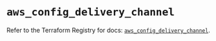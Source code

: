 # `aws_config_delivery_channel`

Refer to the Terraform Registry for docs: [`aws_config_delivery_channel`](https://registry.terraform.io/providers/hashicorp/aws/5.72.0/docs/resources/config_delivery_channel).
